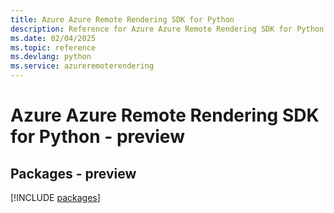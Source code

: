 ```yaml
---
title: Azure Azure Remote Rendering SDK for Python
description: Reference for Azure Azure Remote Rendering SDK for Python
ms.date: 02/04/2025
ms.topic: reference
ms.devlang: python
ms.service: azureremoterendering
---
```

# Azure Azure Remote Rendering SDK for Python - preview
## Packages - preview
[!INCLUDE [packages](azure-remote-rendering-index.md)]